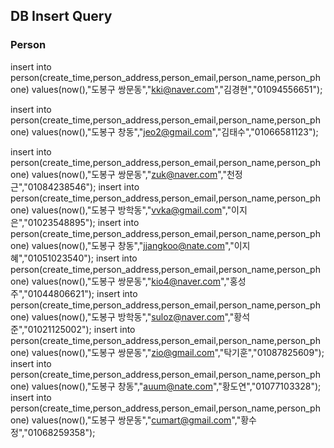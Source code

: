 ##  DB Insert Query

### Person
insert into person(create_time,person_address,person_email,person_name,person_phone) values(now(),"도봉구 쌍문동","kki@naver.com","김경현","01094556651");

insert into person(create_time,person_address,person_email,person_name,person_phone) values(now(),"도봉구 창동","jeo2@gmail.com","김태수","01066581123");

insert into person(create_time,person_address,person_email,person_name,person_phone) values(now(),"도봉구 쌍문동","zuk@naver.com","천정근","01084238546");
insert into person(create_time,person_address,person_email,person_name,person_phone) values(now(),"도봉구 방학동","vvka@gmail.com","이지은","01023548895");
insert into person(create_time,person_address,person_email,person_name,person_phone) values(now(),"도봉구 창동","jjangkoo@nate.com","이지혜","01051023540");
insert into person(create_time,person_address,person_email,person_name,person_phone) values(now(),"도봉구 쌍문동","kio4@naver.com","홍성주","01044806621");
insert into person(create_time,person_address,person_email,person_name,person_phone) values(now(),"도봉구 방학동","suloz@naver.com","황석준","01021125002");
insert into person(create_time,person_address,person_email,person_name,person_phone) values(now(),"도봉구 쌍문동","zio@gmail.com","탁기훈","01087825609");
insert into person(create_time,person_address,person_email,person_name,person_phone) values(now(),"도봉구 창동","auum@nate.com","황도연","01077103328");
insert into person(create_time,person_address,person_email,person_name,person_phone) values(now(),"도봉구 쌍문동","cumart@gmail.com","황수정","01068259358");
